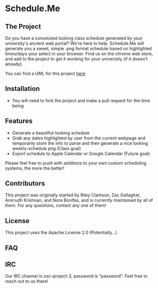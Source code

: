 # Schedule.Me #

## The Project ##
Do you have a convoluted looking class schedule generated by your university's ancient web portal? We're here to help. Schedule.Me will generate you a sweet, simple .png format schedule based on highlighted times/days your select in your browser. Find us on the chrome web store, and add to the project to get it working for your univerisity (if it doesn't already).

You can find a UML for this project [here](https://drive.google.com/file/d/1VGURlMbrnQOOiF6pb8DRzVJIXkPLqQsB/view?usp=sharing)

## Installation ##
* You will need to fork the project and make a pull request for the time being


## Features ##
* Generate a beautiful-looking schedule
* Grab any dates highlighted by user from the current webpage and temporarily store the info to parse and then generate a nice looking weekly-schedule png (Class goal) 
* Export schedule to Apple Calendar or Google Calendar (Future goal)

Please feel free to push with additions to your own custom scheduling systems, the more the better! 


## Contributors ##
This project was originally started by Riley Clarkson, Zac Gallagher, Anirrudh Krishnan, and Nora Bonifas, and is currently maintained by all of them. For any questions, contact any one of them! 


## License ##
This project uses the Apache License 2.0 (Potentially...)

## FAQ ##


## IRC ##

Our IRC channel is osc-project-3, password is "password". Feel free to reach out to us there!
